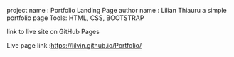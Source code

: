 
project name : Portfolio Landing Page
author name : Lilian Thiauru
a simple portfolio page
Tools: HTML, CSS, BOOTSTRAP

link to live site on GitHub Pages


Live page link :https://lilvin.github.io/Portfolio/
